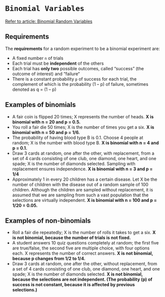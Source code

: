 # `Binomial Variables`

[Refer to article: Binomial Random Variables](http://bolt.mph.ufl.edu/6050-6052/unit-3b/binomial-random-variables/)

## Requirements
The **requirements** for a random experiment to be a binomial experiment are:
- A fixed number `n` of trials
- Each trial must be **independent** of the others
- Each trial has **only two** possible outcomes, called “success” (the outcome of interest) and “failure“
- There is a constant probability `p` of success for each trial, the complement of which is the probability (1 – p) of failure, sometimes denoted as q = (1 – p)

## Examples of binomials
- A fair coin is flipped 20 times; X represents the number of heads.
**X is binomial with n = 20 and p = 0.5.**
- You roll a fair die 50 times; X is the number of times you get a six.
**X is binomial with n = 50 and p = 1/6.**
- The probability of having blood type B is 0.1. Choose 4 people at random; X is the number with blood type B.
**X is binomial with n = 4 and p = 0.1.**
- Draw 3 cards at random, one after the other, with replacement, from a set of 4 cards consisting of one club, one diamond, one heart, and one spade; X is the number of diamonds selected. Sampling with replacement ensures independence.
**X is binomial with n = 3 and p = 1/4**
- Approximately 1 in every 20 children has a certain disease. Let X be the number of children with the disease out of a random sample of 100 children. Although the children are sampled without replacement, it is assumed that we are sampling from such a vast population that the selections are virtually independent.
**X is binomial with n = 100 and p = 1/20 = 0.05.**

## Examples of non-binomials
- Roll a fair die repeatedly; X is the number of rolls it takes to get a six.
**X is not binomial, because the number of trials is not fixed.**
- A student answers 10 quiz questions completely at random; the first five are true/false, the second five are multiple choice, with four options each. X represents the number of correct answers.
**X is not binomial, because p changes from 1/2 to 1/4.**
- Draw 3 cards at random, one after the other, without replacement, from a set of 4 cards consisting of one club, one diamond, one heart, and one spade; X is the number of diamonds selected.
**X is not binomial, because the selections are not independent. (The probability (p) of success is not constant, because it is affected by previous selections.)**